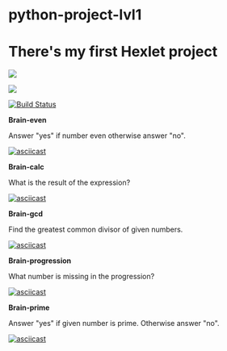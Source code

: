 # python-project-lvl1
<h1>There's my first Hexlet project</h1>

<a href="https://codeclimate.com/github/whitehamster26/python-project-lvl1/maintainability"><img src="https://api.codeclimate.com/v1/badges/e09e69d381f0c1ba531c/maintainability" /></a>

<a href="https://codeclimate.com/github/whitehamster26/python-project-lvl1/test_coverage"><img src="https://api.codeclimate.com/v1/badges/e09e69d381f0c1ba531c/test_coverage" /></a>

[![Build Status](https://travis-ci.org/whitehamster26/python-project-lvl1.svg?branch=master)](https://travis-ci.org/whitehamster26/python-project-lvl1)

<strong>Brain-even</strong>
<p>Answer "yes" if number even otherwise answer "no".</p>

[![asciicast](https://asciinema.org/a/L3s6xxq71fYZHhwTHZRL4eQnO.svg)](https://asciinema.org/a/L3s6xxq71fYZHhwTHZRL4eQnO)

<strong>Brain-calc</strong>
<p>What is the result of the expression?</p>

[![asciicast](https://asciinema.org/a/RaJbZOhHhuQnDmt3lqZ0gu64B.svg)](https://asciinema.org/a/RaJbZOhHhuQnDmt3lqZ0gu64B)

<strong>Brain-gcd</strong>
<p>Find the greatest common divisor of given numbers.</p>

[![asciicast](https://asciinema.org/a/Kz6UR56Mq5khHOHhdvbhe9BWL.svg)](https://asciinema.org/a/Kz6UR56Mq5khHOHhdvbhe9BWL)

<strong>Brain-progression</strong>
<p>What number is missing in the progression?</p>

[![asciicast](https://asciinema.org/a/LF9cx16vYJ6tIa0uKpqQT2XgM.svg)](https://asciinema.org/a/LF9cx16vYJ6tIa0uKpqQT2XgM)

<strong>Brain-prime</strong>
<p>Answer "yes" if given number is prime. Otherwise answer "no".</p>

[![asciicast](https://asciinema.org/a/WnTyUPMpfgxHbZhcQCfnly8Pq.svg)](https://asciinema.org/a/WnTyUPMpfgxHbZhcQCfnly8Pq)